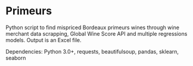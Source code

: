 # Primeurs

Python script to find mispriced Bordeaux primeurs wines through wine merchant data scrapping, Global Wine Score API and multiple regressions models. 
Output is an Excel file. 

Dependencies: Python 3.0+, requests, beautifulsoup, pandas, sklearn, seaborn
